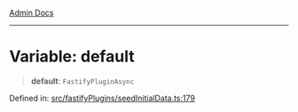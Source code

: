 [Admin Docs](/)

***

# Variable: default

> **default**: `FastifyPluginAsync`

Defined in: [src/fastifyPlugins/seedInitialData.ts:179](https://github.com/Sourya07/talawa-api/blob/aac5f782223414da32542752c1be099f0b872196/src/fastifyPlugins/seedInitialData.ts#L179)
